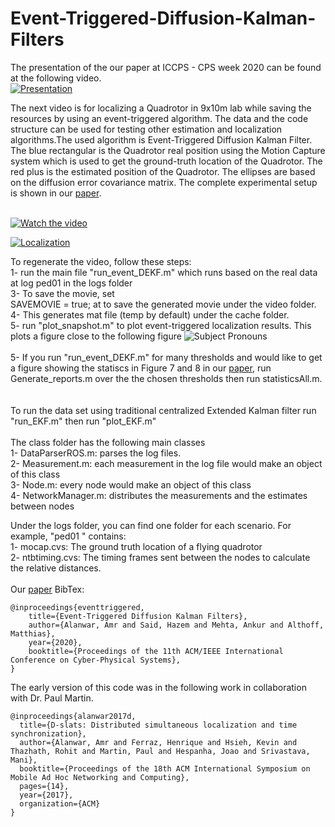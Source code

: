 # Event-Triggered-Diffusion-Kalman-Filters

The presentation of the our paper at ICCPS - CPS week 2020 can be found at the following video. <br />
[![Presentation](https://img.youtube.com/vi/u_tsOv4m5Jk/0.jpg)](https://youtu.be/u_tsOv4m5Jk)


The next video is for localizing a Quadrotor in 9x10m lab while saving the resources by using an event-triggered algorithm. The data and the code structure can be used for testing other estimation and localization algorithms.The used algorithm is Event-Triggered Diffusion Kalman Filter. The blue rectangular is the Quadrotor real position using the Motion Capture system which is used to get the ground-truth location of the Quadrotor. The red plus is the estimated position of the Quadrotor. The ellipses are based on the diffusion error covariance matrix. The complete experimental setup is shown in our [paper](https://arxiv.org/pdf/1711.00493.pdf). <br /><br />


[![Watch the video](https://img.youtube.com/vi/IcBoE3KHGwQ/0.jpg)](https://youtu.be/IcBoE3KHGwQ)

[![Localization](https://img.youtube.com/vi/IcBoE3KHGwQ/0.jpg)](https://youtu.be/IcBoE3KHGwQ)

To regenerate the video, follow these steps:<br />
1- run the main file "run_event_DEKF.m" which runs based on the real data at log ped01 in the logs folder <br /> 
3- To save the movie, set<br />
SAVEMOVIE = true; 
at to save the generated movie under the video folder.<br />
4- This generates mat file (temp by default) under the cache folder. <br />5- run "plot_snapshot.m" to plot event-triggered localization results. This plots a figure close to the following figure
<img
src="ImgsOut/temp.png"
raw=true
alt="Subject Pronouns"
style="margin-right: 10px;"
/>
<br />
<br />
5- If you run "run_event_DEKF.m" for many thresholds and would like to get a figure showing the statiscs in Figure 7 and 8 in our [paper](https://arxiv.org/pdf/1711.00493.pdf), run Generate_reports.m over the the chosen thresholds then run statisticsAll.m.
<br />
<br />
<br />
To run the data set using traditional centralized Extended Kalman filter run "run_EKF.m" then run "plot_EKF.m"
<br />
<br />
The class folder has the following main classes<br />
1- DataParserROS.m: parses the log files.<br />
2- Measurement.m: each measurement in the log file would make an object of this class<br />
3- Node.m: every node would make an object of this class <br />
4- NetworkManager.m: distributes the measurements and the estimates between nodes <br />

Under the logs folder, you can find one folder for each scenario. For example, "ped01 " contains: <br />1- mocap.cvs: The ground truth location of a flying quadrotor <br /> 2- ntbtiming.cvs: The timing frames sent between the nodes to calculate the relative distances. <br /> <br /> 
Our [paper](https://arxiv.org/pdf/1711.00493.pdf) BibTex:

```
@inproceedings{eventtriggered,
    title={Event-Triggered Diffusion Kalman Filters},
    author={Alanwar, Amr and Said, Hazem and Mehta, Ankur and Althoff, Matthias},
    year={2020},
    booktitle={Proceedings of the 11th ACM/IEEE International Conference on Cyber-Physical Systems},
}
```
The early version of this code was in the following work in collaboration with Dr. Paul Martin.

```
@inproceedings{alanwar2017d,
  title={D-slats: Distributed simultaneous localization and time synchronization},
  author={Alanwar, Amr and Ferraz, Henrique and Hsieh, Kevin and Thazhath, Rohit and Martin, Paul and Hespanha, Joao and Srivastava, Mani},
  booktitle={Proceedings of the 18th ACM International Symposium on Mobile Ad Hoc Networking and Computing},
  pages={14},
  year={2017},
  organization={ACM}
}
```


